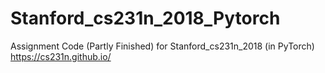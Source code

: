 # Stanford_cs231n_2018_Pytorch
Assignment Code (Partly Finished) for Stanford_cs231n_2018 (in PyTorch) 
https://cs231n.github.io/
